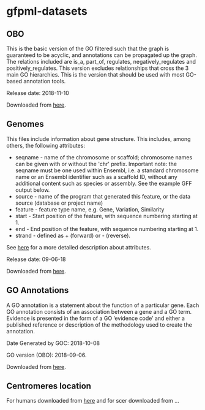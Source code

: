 # gfpml-datasets

## OBO

This is the basic version of the GO filtered such that the graph is guaranteed to be acyclic, and annotations can be propagated up the graph. The relations included are is_a, part_of, regulates, negatively_regulates and positively_regulates. This version excludes relationships that cross the 3 main GO hierarchies. This is the version that should be used with most GO-based annotation tools.

Release date: 2018-11-10

Downloaded from [here](http://geneontology.org/page/download-ontology).

## Genomes

This files include information about gene structure. This includes, among others, the following attributes:

+ seqname - name of the chromosome or scaffold; chromosome names can be given with or without the 'chr' prefix. Important note: the seqname must be one used within Ensembl, i.e. a standard chromosome name or an Ensembl identifier such as a scaffold ID, without any additional content such as species or assembly. See the example GFF output below.
+ source - name of the program that generated this feature, or the data source (database or project name)
+ feature - feature type name, e.g. Gene, Variation, Similarity
+ start - Start position of the feature, with sequence numbering starting at 1.
+ end - End position of the feature, with sequence numbering starting at 1.
+ strand - defined as + (forward) or - (reverse).

See [here](https://www.ensembl.org/info/website/upload/gff.html) for a more detailed description about attributes.

Release date: 09-06-18

Downloaded from [here](http://www.ensembl.org/info/about/species.html).

## GO Annotations

A GO annotation is a statement about the function of a particular gene. Each GO annotation consists of an association between a gene and a GO term. Evidence is presented in the form of a GO ‘evidence code’ and either a published reference or description of the methodology used to create the annotation.

Date Generated by GOC: 2018-10-08

GO version (OBO): 2018-09-06.

Downloaded from [here](http://www.geneontology.org/page/download-go-annotations).

## Centromeres location

For humans downloaded from [here](http://www.ensembl.org/Human/Search/Results?q=centromere;site=ensembl_all;page=1;facet_feature_type=Sequence;facet_species=Human) and for scer downloaded from ...
